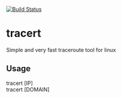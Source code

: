 [![Build Status](https://travis-ci.org/Projekt95/tracert.svg?branch=master)](https://travis-ci.org/Projekt95/tracert)

# tracert
Simple and very fast traceroute tool for linux

## Usage
tracert [IP]  
tracert [DOMAIN]
